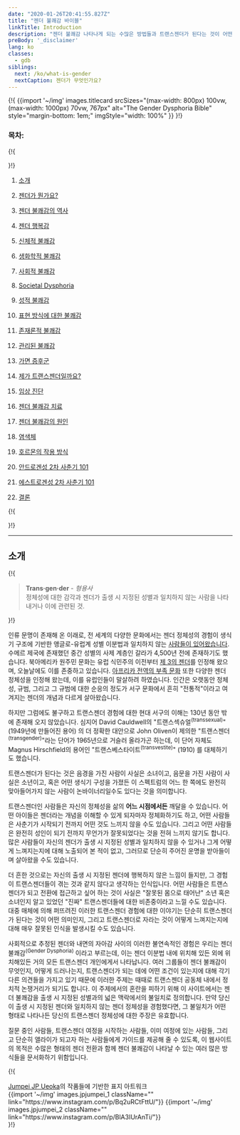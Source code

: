 ```yaml
---
date: "2020-01-26T20:41:55.827Z"
title: "젠더 불쾌감 바이블"
linkTitle: Introduction
description: "젠더 불쾌감 나타나게 되는 수많은 방법들과 트랜스젠더가 된다는 것이 어떤 의미인지에 대한 탐구."
preBody: '_disclaimer'
lang: ko
classes:
  - gdb
siblings:
  next: /ko/what-is-gender
  nextCaption: 젠더가 무엇인가요?
---
```



{!{
{{import
  '~/img'
  images.titlecard
  srcSizes="(max-width: 800px) 100vw, (max-width: 1000px) 70vw, 767px"
  alt="The Gender Dysphoria Bible"
  style="margin-bottom: 1em;"
  imgStyle="width: 100%"
}}
}!}

### 목차:

{!{ <div class="two-column-list"> }!}

1. [소개](/ko/#introduction)

2. [젠더가 뭔가요?](/ko/what-is-gender)

3. [젠더 불쾌감의 역사](/ko/history)

4. [젠더 행복감](/ko/euphoria)

5. [신체적 불쾌감](/ko/physical-dysphoria)

6. [생화학적 불쾌감](/ko/biochemical-dysphoria)

7. [사회적 불쾌감](/ko/social-dysphoria)

8. [Societal Dysphoria](/ko/societal-dysphoria)

9. [성적 불쾌감](/ko/sexual-dysphoria)

10. [표현 방식에 대한 불쾌감](/ko/presentational-dysphoria)

11. [존재론적 불쾌감](/ko/existential-dysphoria)

12. [관리된 불쾌감](/ko/managed-dysphoria)

13. [가면 증후군](/ko/impostor-syndrome)

14. [제가 트랜스젠더일까요?](/ko/am-i-trans)

15. [임상 진단](/ko/diagnoses)

16. [젠더 불쾌감 치료](/ko/treatment)

17. [젠더 불쾌감의 원인](/ko/causes)

18. [염색체](/ko/chromosomes)

19. [호르몬의 작용 방식](/ko/hormones)

20. [안드로겐성 2차 사춘기 101](/ko/second-puberty-masc)

21. [에스트로겐성 2차 사춘기 101](/ko/second-puberty-fem)

22. [결론](/ko/conclusion)

{!{ </div> }!}

<hr class="print-break-after print-hidden">

## 소개

{!{
<div class="gutter"><blockquote>
  <strong>Trans·gen·der</strong> - <em>형용사</em><br>
  정체성에 대한 감각과 젠더가 출생 시 지정된 성별과 일치하지 않는 사람을 나타내거나 이에 관련된 것.
</blockquote></div>
}!}

인류 문명이 존재해 온 이래로, 전 세계의 다양한 문화에서는 젠더 정체성의 경험이 생식기 구조에 기반한 앵글로-유럽계 성별 이분법과 일치하지 않는 [사람들이 있어왔습니다](https://en.wikipedia.org/wiki/Transgender_history). 수메르 제국에 존재했던 중간 성별의 사제 계층인 갈라가 4,500년 전에 존재하기도 했습니다. 북아메리카 원주민 문화는 유럽 식민주의 이전부터 [제 3의 젠더](https://en.wikipedia.org/wiki/Third_gender)를 인정해 왔으며, 오늘날에도 이를 존중하고 있습니다. [아프리카 전역의 부족 문화](https://medium.com/@janelane_62637/the-splendor-of-gender-non-conformity-in-africa-f894ff5706e1) 또한 다양한 젠더 정체성을 인정해 왔는데, 이를 유럽인들이 말살하려 하였습니다. 인간은 오랫동안 정체성, 규범, 그리고 그 규범에 대한 순응의 정도가 서구 문화에서 흔히 "전통적"이라고 여겨지는 젠더의 개념과 다르게 살아왔습니다.

하지만 그럼에도 불구하고 트랜스젠더 경험에 대한 현대 서구의 이해는 130년 동안 밖에 존재해 오지 않았습니다. 심지어 David Cauldwell의 "트랜스섹슈얼<sup>(transsexual)</sup>" (1949년에 만들어진 용어) 의 더 정확한 대안으로 John Oliven이 제의한 "트랜스젠더<sup>(transgender)</sup>"라는 단어가 1965년으로 거슬러 올라가곤 하는데, 이 단어 자체도 Magnus Hirschfield의 용어인 "트랜스베스타이트<sup>(transvestite)</sup>" (1910) 를 대체하기도 했습니다.

트랜스젠더가 된다는 것은 음경을 가진 사람이 사실은 소녀이고, 음문을 가진 사람이 사실은 소년이고, 혹은 어떤 생식기 구성을 가졌든 이 스펙트럼의 어느 한 쪽에도 완전히 맞아들어가지 않는 사람이 논바이너리일수도 있다는 것을 의미합니다.

트랜스젠더인 사람들은 자신의 정체성을 삶의 **어느 시점에서든** 깨달을 수 있습니다. 어떤 아이들은 젠더라는 개념을 이해할 수 있게 되자마자 정체화하기도 하고, 어떤 사람들은 사춘기가 시작되기 전까지 어떤 것도 느끼지 않을 수도 있습니다. 그리고 어떤 사람들은 완전히 성인이 되기 전까지 무언가가 잘못되었다는 것을 전혀 느끼지 않기도 합니다. 많은 사람들이 자신의 젠더가 출생 시 지정된 성별과 일치하지 않을 수 있거나 그게 어떻게 느껴지는지에 대해 노출되어 본 적이 없고, 그러므로 단순히 주어진 운명을 받아들이며 살아왔을 수도 있습니다.

더 흔한 것으로는 자신의 출생 시 지정된 젠더에 행복하지 않은 느낌이 들지만, 그 경험이 트랜스젠더들이 겪는 것과 같지 않다고 생각하는 인식입니다. 어떤 사람들은 트랜스젠더가 되고 전환에 접근하고 싶어 하는 것이 사실은 "잘못된 몸으로 태어난" 소년 혹은 소녀인지 알고 있었던 "진짜" 트랜스젠더들에 대한 비존중이라고 느낄 수도 있습니다. 대중 매체에 의해 퍼뜨려진 이러한 트랜스젠더 경험에 대한 이야기는 단순히 트랜스젠더가 된다는 것이 어떤 의미인지, 그리고 트랜스젠더로 자라는 것이 어떻게 느껴지는지에 대해 매우 잘못된 인식을 발생시킬 수도 있습니다.

사회적으로 추정된 젠더와 내면의 자아감 사이의 이러한 불연속적인 경험은 우리는 젠더 불쾌감<sup>(Gender Dysphoria)</sup> 이라고 부르는데, 이는 젠더 이분법 내에 위치해 있든 외에 위치해있든 거의 모든 트랜스젠더 개인에게서 나타납니다. 여러 그룹들이 젠더 불쾌감이 무엇인지, 어떻게 드러나는지, 트랜스젠더가 되는 데에 어떤 조건이 있는지에 대해 각기 다른 의견들을 가지고 있기 때문에 이러한 주제는 때때로 트랜스젠더 공동체 내에서 정치적 논쟁거리가 되기도 합니다. 이 주제에서의 혼란을 피하기 위해 이 사이트에서는 젠더 불쾌감을 출생 시 지정된 성별과의 넓은 맥락에서의 불일치로 정의합니다. 만약 당신이 출생 시 지정된 젠더와 일치하지 않는 젠더 정체성을 경험했다면, 그 불일치가 어떤 형태로 나타나든 당신의 트랜스젠더 정체성에 대한 주장은 유효합니다.

질문 중인 사람들, 트랜스젠더 여정을 시작하는 사람들, 이미 여정에 있는 사람들, 그리고 단순히 앨라이가 되고자 하는 사람들에게 가이드를 제공해 줄 수 있도록, 이 웹사이트의 목적은 수많은 형태의 젠더 전환과 함께 젠더 불쾌감이 나타날 수 있는 여러 많은 방식들을 문서화하기 위함입니다.

{!{
<div class="gutter flex flex-end print-inline print-span2 print-center">
<span><a href="https://www.instagram.com/jp_means_jumpei/">Jumpei JP Ueoka</a>의 작품들에 기반한 표지 아트워크</span>
<div class="grid-row" style="grid-template-columns: 1fr 1fr">
{{import '~/img' images.jpjumpei_1 className="" link="https://www.instagram.com/p/Bq2uRCtFttU/"}}
{{import '~/img' images.jpjumpei_2 className="" link="https://www.instagram.com/p/BlA3IUrAnTi/"}}
</div>
</div>
}!}

